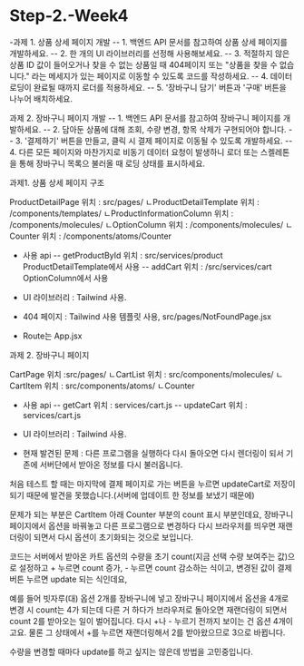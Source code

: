 # Step-2.-Week4

-과제 1. 상품 상세 페이지 개발
-- 1. 백엔드 API 문서를 참고하여 상품 상세 페이지를 개발하세요.
-- 2. 한 개의 UI 라이브러리를 선정해 사용해보세요.
-- 3. 적절하지 않은 상품 ID 값이 들어오거나 찾을 수 없는 상품일 때 404페이지 또는 "상품을 찾을 수 없습니다." 라는 메세지가 있는 페이지로 이동할 수 있도록 코드를 작성하세요.
-- 4. 데이터 로딩이 완료될 때까지 로더를 적용하세요.
-- 5. '장바구니 담기' 버튼과 '구매' 버튼을 나누어 배치하세요.

과제 2. 장바구니 페이지 개발
-- 1. 백엔드 API 문서를 참고하여 장바구니 페이지를 개발하세요.
-- 2. 담아둔 상품에 대해 조회, 수량 변경, 항목 삭제가 구현되어야 합니다.
-- 3. '결제하기' 버튼을 만들고, 클릭 시 결제 페이지로 이동될 수 있도록 개발하세요.
-- 4. 다른 모든 페이지와 마찬가지로 비동기 데이터 요청이 발생하니 로더 또는 스켈레톤을 통해 장바구니 목록으 불러올 때 로딩 상태를 표시하세요.

과제1. 상품 상세 페이지 구조

ProductDetailPage 위치 : src/pages/
ㄴProductDetailTemplate 위치 : /components/templates/
ㄴProductInformationColumn 위치 : /components/molecules/
ㄴOptionColumn 위치 : /components/molecules/
ㄴCounter 위치 : /components/atoms/Counter

- 사용 api
  -- getProductById 위치 : src/services/product ProductDetailTemplate에서 사용
  -- addCart 위치 : /src/services/cart OptionColumn에서 사용

- UI 라이브러리 : Tailwind 사용.
- 404 페이지 : Tailwind 사용 템플릿 사용, src/pages/NotFoundPage.jsx
- Route는 App.jsx

과제 2. 장바구니 페이지

CartPage 위치 :src/pages/
ㄴCartList 위치 : src/components/molecules/
ㄴCartItem 위치 : src/components/atoms/
ㄴCounter

- 사용 api
  -- getCart 위치 : services/cart.js
  -- updateCart 위치 : services/cart.js

- UI 라이브러리 : Tailwind 사용.

- 현재 발견된 문제 : 다른 프로그램을 실행하다 다시 돌아오면 다시 렌더링이 되서 기존에 서버단에서 받아온 정보를 다시 불러옵니다.

처음 테스트 할 때는 마지막에 결제 페이지로 가는 버튼을 누르면 updateCart로 저장이 되기 때문에 발견을 못했습니다.(서버에 업데이트 한 정보를 보냈기 때문에)

문제가 되는 부분은 CartItem 아래 Counter 부분의 count 표시 부분인데요,
장바구니 페이지에서 옵션을 바꿔놓고 다른 프로그램으로 변경하다 다시 브라우저를 띄우면 재랜더링이 되면서 다시 옵션이 초기화되는 것으로 보입니다.

코드는 서버에서 받아온 카트 옵션의 수량을 초기 count(지금 선택 수량 보여주는 값)으로 설정하고 + 누르면 count 증가, - 누르면 count 감소하는 식이고, 변경된 값이 결제 버튼 누르면 update 되는 식인데요,

예를 들어 빗자루(대) 옵션 2개를 장바구니에 넣고 장바구니 페이지에서 옵션을 4개로 변경 시 count는 4가 되는데 다른 거 하다가 브라우저로 돌아오면 재랜더링이 되면서 count 2를 받아오는 일이 벌어집니다. 다시 +나 - 누르기 전까지 보이는 건 옵션 4개이고요. 물론 그 상태에서 +를 누르면 재랜더링해서 2를 받아왔으므로 3으로 바뀝니다.

수량을 변경할 때마다 update를 하고 싶지는 않은데 방법을 고민중입니다.
